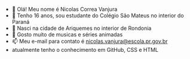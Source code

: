 - 👋 Olá! Meu nome é Nicolas Correa Vanjura
- 👀 Tenho 16 anos, sou estudante  do Colégio São Mateus no interior do Paraná 
- 🌱 Nasci na cidade de Ariquemes no  interior de Rondonia 
- 💞️ Gosto muito de musicas e séries animadas
- 📫 Meu e-mail para contato é nicolas.vanjura@escola.pr.gov.br
- atualmente tenho o conhecimento em GitHub, CSS e HTML


